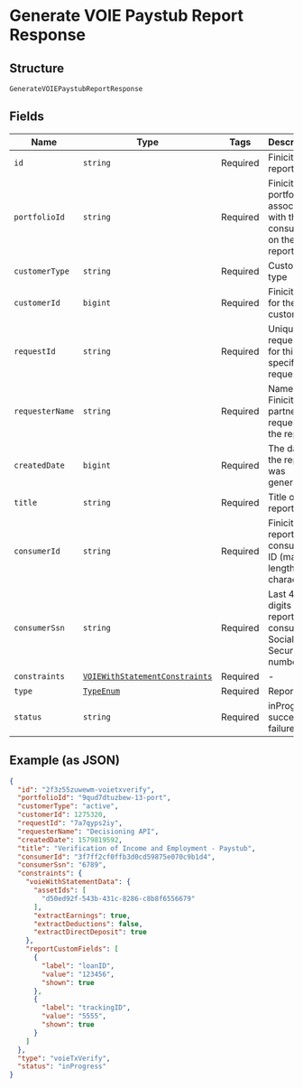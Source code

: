 
# Generate VOIE Paystub Report Response

## Structure

`GenerateVOIEPaystubReportResponse`

## Fields

| Name | Type | Tags | Description |
|  --- | --- | --- | --- |
| `id` | `string` | Required | Finicity's report ID |
| `portfolioId` | `string` | Required | Finicity’s portfolio ID associated with the consumer on the report. |
| `customerType` | `string` | Required | Customer type |
| `customerId` | `bigint` | Required | Finicity ID for the customer |
| `requestId` | `string` | Required | Unique requestId for this specific call request |
| `requesterName` | `string` | Required | Name of Finicity partner requesting the report |
| `createdDate` | `bigint` | Required | The date the report was generated |
| `title` | `string` | Required | Title of the report |
| `consumerId` | `string` | Required | Finicity report consumer ID (max length 32 characters) |
| `consumerSsn` | `string` | Required | Last 4 digits of the report consumer’s Social Security number |
| `constraints` | [`VOIEWithStatementConstraints`](../../doc/models/voie-with-statement-constraints.md) | Required | - |
| `type` | [`TypeEnum`](../../doc/models/type-enum.md) | Required | Report type |
| `status` | `string` | Required | inProgress, success, or failure |

## Example (as JSON)

```json
{
  "id": "2f3z55zuwewm-voietxverify",
  "portfolioId": "9qud7dtuzbew-13-port",
  "customerType": "active",
  "customerId": 1275320,
  "requestId": "7a7qyps2iy",
  "requesterName": "Decisioning API",
  "createdDate": 1579819592,
  "title": "Verification of Income and Employment - Paystub",
  "consumerId": "3f7ff2cf0ffb3d0cd59875e070c9b1d4",
  "consumerSsn": "6789",
  "constraints": {
    "voieWithStatementData": {
      "assetIds": [
        "d50ed92f-543b-431c-8286-c8b8f6556679"
      ],
      "extractEarnings": true,
      "extractDeductions": false,
      "extractDirectDeposit": true
    },
    "reportCustomFields": [
      {
        "label": "loanID",
        "value": "123456",
        "shown": true
      },
      {
        "label": "trackingID",
        "value": "5555",
        "shown": true
      }
    ]
  },
  "type": "voieTxVerify",
  "status": "inProgress"
}
```

